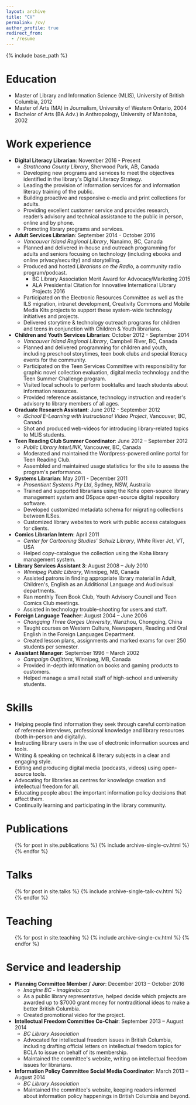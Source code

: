 ```yaml
---
layout: archive
title: "CV"
permalink: /cv/
author_profile: true
redirect_from:
  - /resume
---
```


{% include base_path %}

Education
======
* Master of Library and Information Science (MLIS), University of British Columbia, 2012
* Master of Arts (MA) in Journalism, University of Western Ontario, 2004
* Bachelor of Arts (BA Adv.) in Anthropology, University of Manitoba, 2002

Work experience
======
* **Digital Literacy Librarian**: November 2016 - Present
  * *Strathcona County Library*, Sherwood Park, AB, Canada
  * Developing new programs and services to meet the objectives identified in the library's Digital Literacy Strategy.
  * Leading the provision of information services for and information literacy training of the public.
  * Building proactive and responsive e-media and print collections for adults.
  * Providing excellent customer service and provides research, reader’s advisory and technical assistance to the public in person, online and by phone.
  * Promoting library programs and services.
* **Adult Services Librarian**: September 2014 - October 2016
  * *Vancouver Island Regional Library*, Nanaimo, BC, Canada
  * Planned and delivered in-house and outreach programming for adults and seniors focusing on technology (including ebooks and online privacy/security) and storytelling.
  * Produced and hosted *Librarians on the Radio*, a community radio program/podcast.
  	- BC Library Association Merit Award for Advocacy/Marketing 2015
  	- ALA Presidential Citation for Innovative International Library Projects 2016
  * Participated on the Electronic Resources Committee as well as the ILS migration, intranet development, Creativity Commons and Mobile Media Kits projects to support these system-wide technology initiatives and projects.
  * Delivered storytime & technology outreach programs for children and teens in conjunction with Children & Youth librarians.
* **Children and Youth Services Librarian**: October 2012 - September 2014
	* *Vancouver Island Regional Library*, Campbell River, BC, Canada
	* Planned and delivered programming for children and youth, including preschool storytimes, teen book clubs and special literacy events for the community.
	* Participated on the Teen Services Committee with responsibility for graphic novel collection evaluation, digital media technology and the Teen Summer Challenge program.
	* Visited local schools to perform booktalks and teach students about information resources.
	* Provided reference assistance, technology instruction and reader's advisory to library members of all ages.
* **Graduate Research Assistant**: June 2012 - September 2012
	* *iSchool E-Learning with Instructional Video Project*, Vancouver, BC, Canada
	* Shot and produced web-videos for introducing library-related topics to MLIS students.
* **Teen Reading Club Summer Coordinator**: June 2012 – September 2012
	* *Public Library InterLINK*, Vancouver, BC, Canada
	* Moderated and maintained the Wordpress-powered online portal for Teen Reading Club.
	* Assembled and maintained usage statistics for the site to assess the program's performance.
* **Systems Librarian**: May 2011 - December 2011
	* *Prosentient Systems Pty Ltd*, Sydney, NSW, Australia
	* Trained and supported librarians using the Koha open-source library management system and DSpace open-source digital repository software.
	* Developed customized metadata schema for migrating collections between ILSes.
	* Customized library websites to work with public access catalogues for clients.
* **Comics Librarian Intern**: April 2011
	* *Center for Cartooning Studies' Schulz Library*, White River Jct, VT, USA
	* Helped copy-catalogue the collection using the Koha library management system.
* **Library Services Assistant 3**: August 2008 – July 2010
	* *Winnipeg Public Library*, Winnipeg, MB, Canada
	* Assisted patrons in finding appropriate library material in Adult, Children's, English as an Additional Language and Audiovisual departments.
	* Ran monthly Teen Book Club, Youth Advisory Council and Teen Comics Club meetings.
	* Assisted in technology trouble-shooting for users and staff.
* **Foreign Language Teacher**: August 2004 – June 2006
	* *Chongqing Three Gorges University*, Wanzhou, Chongqing, China
	* Taught courses on Western Culture, Newspapers, Reading and Oral English in the Foreign Languages Department.
	* Created lesson plans, assignments and marked exams for over 250 students per semester.
* **Assistant Manager**: September 1996 – March 2002
	* *Campaign Outfitters*, Winnipeg, MB, Canada
	* Provided in-depth information on books and gaming products to customers.
	* Helped manage a small retail staff of high-school and university students.
  
Skills
======
* Helping people find information they seek through careful combination of reference interviews, professional knowledge and library resources (both in-person and digitally).
* Instructing library users in the use of electronic information sources and tools.
* Writing & speaking on technical & literary subjects in a clear and engaging style.
* Editing and producing digital media (podcasts, videos) using open-source tools.
* Advocating for libraries as centres for knowledge creation and intellectual freedom for all.
* Educating people about the important information policy decisions that affect them.
* Continually learning and participating in the library community.

Publications
======
  <ul>{% for post in site.publications %}
    {% include archive-single-cv.html %}
  {% endfor %}</ul>
  
Talks
======
  <ul>{% for post in site.talks %}
    {% include archive-single-talk-cv.html %}
  {% endfor %}</ul>
  
Teaching
======
  <ul>{% for post in site.teaching %}
    {% include archive-single-cv.html %}
  {% endfor %}</ul>
  
Service and leadership
======
* **Planning Committee Member / Juror**: December 2013 – October 2016
	* *Imagine BC - imaginebc.ca*
	* As a public library representative, helped decide which projects are awarded up to $7000 grant money for nontraditional ideas to make a better British Columbia.
	* Created promotional video for the project.
* **Intellectual Freedom Committee Co-Chair**: September 2013 – August 2014
	* *BC Library Association*
	* Advocated for intellectual freedom issues in British Columbia, including drafting official letters on intellectual freedom topics for BCLA to issue on behalf of its membership.
	* Maintained the committee's website, writing on intellectual freedom issues for librarians.
* **Information Policy Committee Social Media Coordinator**: March 2013 – August 2014
	* *BC Library Association*
	* Maintained the committee's website, keeping readers informed about information policy happenings in British Columbia and beyond.
